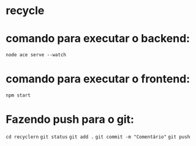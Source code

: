 # recycle

# comando para executar o backend:
``` node ace serve --watch ``` 

# comando para executar o frontend:
``` npm start ``` 

# Fazendo push para o git:
``` cd recyclern ```
``` git status ```
``` git add . ```
``` git commit -m "Comentário" ```
``` git push ```
